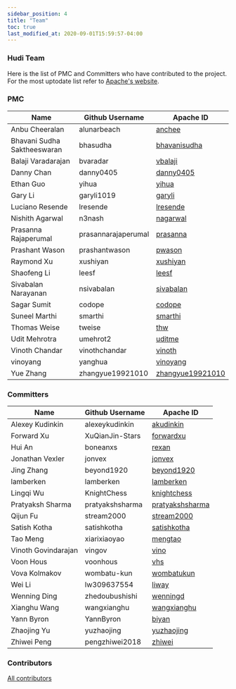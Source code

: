 ```yaml
---
sidebar_position: 4
title: "Team"
toc: true
last_modified_at: 2020-09-01T15:59:57-04:00
---
```


### Hudi Team

Here is the list of PMC and Committers who have contributed to the project. For the most uptodate list refer to [Apache's website](https://people.apache.org/committers-by-project.html#hudi). 

### PMC 

| Name                        | Github Username     | Apache ID                                                             |
|-----------------------------|---------------------|-----------------------------------------------------------------------|
| Anbu Cheeralan              | alunarbeach         | [anchee](https://people.apache.org/committer-index.html#anchee)       |
| Bhavani Sudha Saktheeswaran | bhasudha            | [bhavanisudha](https://people.apache.org/committer-index.html#)       |
| Balaji Varadarajan          | bvaradar            | [vbalaji](https://people.apache.org/committer-index.html#vbalaji)     |
| Danny Chan                  | danny0405           | [danny0405](https://people.apache.org/committer-index.html#danny0405) |
| Ethan Guo                   | yihua               | [yihua](https://people.apache.org/committer-index.html#yihua)         |
| Gary Li                     | garyli1019          | [garyli](https://people.apache.org/committer-index.html#garyli)       |
| Luciano Resende             | lresende            | [lresende](https://people.apache.org/committer-index.html#lresende)   |
| Nishith Agarwal             | n3nash              | [nagarwal](https://people.apache.org/committer-index.html#nagarwal)   |
| Prasanna Rajaperumal        | prasannarajaperumal | [prasanna](https://people.apache.org/committer-index.html#prasanna)   |
| Prashant Wason              | prashantwason       | [pwason](https://people.apache.org/committer-index.html#pwason)       |
| Raymond Xu                  | xushiyan            | [xushiyan](https://people.apache.org/committer-index.html#xushiyan)   |
| Shaofeng Li                 | leesf               | [leesf](https://people.apache.org/committer-index.html#leesf)         |
| Sivabalan Narayanan         | nsivabalan          | [sivabalan](https://people.apache.org/committer-index.html#sivabalan) |
| Sagar Sumit                 | codope              | [codope](https://people.apache.org/committer-index.html#codope)       |
| Suneel Marthi               | smarthi             | [smarthi](https://people.apache.org/committer-index.html#smarthi)     |
| Thomas Weise                | tweise              | [thw](https://people.apache.org/committer-index.html#thw)             |
| Udit Mehrotra               | umehrot2            | [uditme](https://people.apache.org/committer-index.html#uditme)       |
| Vinoth Chandar              | vinothchandar       | [vinoth](https://people.apache.org/committer-index.html#vinoth)       |
| vinoyang                    | yanghua             | [vinoyang](https://people.apache.org/committer-index.html#vinoyang)   |
| Yue Zhang                   | zhangyue19921010    | [zhangyue19921010](https://people.apache.org/committer-index.html#zhangyue19921010) |


### Committers

| Name                 | Github Username  | Apache ID                                                                           |
|----------------------|------------------|-------------------------------------------------------------------------------------|
| Alexey Kudinkin      | alexeykudinkin   | [akudinkin](https://people.apache.org/committer-index.html#akudinkin)               |
| Forward Xu           | XuQianJin-Stars  | [forwardxu](https://people.apache.org/committer-index.html#forwardxu)               |
| Hui An               | boneanxs         | [rexan](https://people.apache.org/committer-index.html#rexan)                       |
| Jonathan Vexler      | jonvex           | [jonvex](https://people.apache.org/committer-index.html#jonvex)                     |
| Jing Zhang           | beyond1920       | [beyond1920](https://people.apache.org/committer-index.html#beyond1920)             |
| lamberken            | lamberken        | [lamberken](https://people.apache.org/committer-index.html#lamberken)               |
| Lingqi Wu            | KnightChess      | [knightchess](https://people.apache.org/committer-index.html#knightchess)           |
| Pratyaksh Sharma     | pratyakshsharma  | [pratyakshsharma](https://people.apache.org/committer-index.html#pratyakshsharma)   |
| Qijun Fu             | stream2000       | [stream2000](https://people.apache.org/committer-index.html#stream2000)             |
| Satish Kotha         | satishkotha      | [satishkotha](https://people.apache.org/committer-index.html#satishkotha)           |
| Tao Meng             | xiarixiaoyao     | [mengtao](https://people.apache.org/committer-index.html#mengtao)                   |
| Vinoth Govindarajan  | vingov           | [vino](https://people.apache.org/committer-index.html#vino)                         |
| Voon Hous            | voonhous         | [vhs](https://people.apache.org/committer-index.html#vhs)                           |
| Vova Kolmakov        | wombatu-kun      | [wombatukun](https://people.apache.org/committer-index.html#wombatukun)             |
| Wei Li               | lw309637554      | [liway](https://people.apache.org/committer-index.html#liway)                       |
| Wenning Ding         | zhedoubushishi   | [wenningd](https://people.apache.org/committer-index.html#wenningd)                 |
| Xianghu Wang         | wangxianghu      | [wangxianghu](https://people.apache.org/committer-index.html#wangxianghu)           |
| Yann Byron           | YannByron        | [biyan](https://people.apache.org/committer-index.html#biyan)                       |
| Zhaojing Yu          | yuzhaojing       | [yuzhaojing](https://people.apache.org/committer-index.html#yuzhaojing)             |
| Zhiwei Peng          | pengzhiwei2018   | [zhiwei](https://people.apache.org/committer-index.html#zhiwei)                     |

### Contributors
[All contributors](https://github.com/apache/hudi/graphs/contributors)

